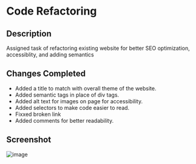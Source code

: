 # Code Refactoring

## Description
Assigned task of refactoring existing website for better SEO optimization, accessiblity, and adding semantics

## Changes Completed
* Added a title to match with overall theme of the website.
* Added semantic tags in place of div tags.
* Added alt text for images on page for accessibility.
* Added selectors to make code easier to read.
* Fixxed broken link
* Added comments for better readability.

## Screenshot

![image](https://github.com/AlexHappel/SEO-Accessibility-Horiseon/assets/156026228/488803af-14df-4b4a-9ad4-881b9fdda367)

